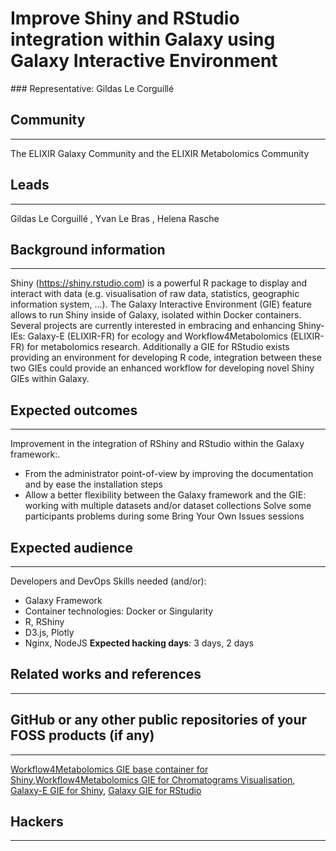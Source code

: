 # Improve Shiny and RStudio integration within Galaxy using Galaxy Interactive Environment

### Representative: Gildas Le Corguillé

## Community
---

The ELIXIR Galaxy Community and the ELIXIR Metabolomics Community

## Leads
---
Gildas Le Corguillé , Yvan Le Bras , Helena Rasche 

## Background information
---
Shiny (https://shiny.rstudio.com) is a powerful R package to display and interact with data (e.g. visualisation of raw data, statistics, geographic information system, ...). The Galaxy Interactive Environment (GIE) feature allows to run Shiny inside of Galaxy, isolated within Docker containers. Several projects are currently interested in embracing and enhancing Shiny-IEs: Galaxy-E (ELIXIR-FR) for ecology and Workflow4Metabolomics (ELIXIR-FR) for metabolomics research. Additionally a GIE for RStudio exists providing an environment for developing R code, integration between these two GIEs could provide an enhanced workflow for developing novel Shiny GIEs within Galaxy.


## Expected outcomes
---

Improvement in the integration of RShiny and RStudio  within the Galaxy framework:. 
 - From the administrator point-of-view by improving the documentation and by ease the installation steps
 - Allow a better flexibility between the Galaxy framework and the GIE: working with multiple datasets and/or dataset collections
Solve some participants problems during some Bring Your Own Issues sessions

## Expected audience
---

Developers and DevOps
Skills needed (and/or):
 - Galaxy Framework
 - Container technologies: Docker or Singularity
 - R, RShiny
 - D3.js, Plotly
 - Nginx, NodeJS
**Expected hacking days**: 3 days, 2 days

## Related works and references
---



## GitHub or any other public repositories of your FOSS products (if any)
---

[Workflow4Metabolomics GIE base container for Shiny](https://github.com/workflow4metabolomics/gie-shiny),[Workflow4Metabolomics GIE for Chromatograms Visualisation](https://github.com/workflow4metabolomics/gie-shiny-chromato),
[Galaxy-E GIE for Shiny](https://github.com/65MO/Galaxy-E/tree/master/GIE),
[Galaxy GIE for RStudio](https://github.com/erasche/docker-rstudio-notebook/)


## Hackers
---


